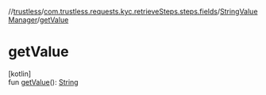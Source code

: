 //[trustless](../../../index.md)/[com.trustless.requests.kyc.retrieveSteps.steps.fields](../index.md)/[StringValueManager](index.md)/[getValue](get-value.md)

# getValue

[kotlin]\
fun [getValue](get-value.md)(): [String](https://kotlinlang.org/api/latest/jvm/stdlib/kotlin/-string/index.html)
